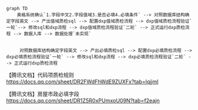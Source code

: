 ```mermaid
graph TD
    奥格系统确认`1.字段中文2.字段值域3.是否必填4.必填条件` --> 对照数据库结构确定字段英文 --> 产出值域质检sql --> 配置dxp值域质检流程 --> dxp值域质检流程验证`一轮`--> 修改sql和dxp流程 --> dxp值域质检流程验证`二轮` --> 正式运行dxp质检流程 --> 数据入库 --> 数据处理`未实现`
    
    
     对照数据库结构确定字段英文 --> 产出必填质检sql --> 配置dxp必填质检流程 --> dxp必填质检流程验证`一轮` --> 修改sql和dxp流程 --> dxp必填质检流程验证`二轮` --> 正式运行dxp质检流程
```

【腾讯文档】代码项质检规则
https://docs.qq.com/sheet/DR2FWdFhWdE9ZUXFx?tab=lqjjml

【腾讯文档】房屋市政必填字段
https://docs.qq.com/sheet/DR1Z5R0xPUmxoU09N?tab=f2eajn
